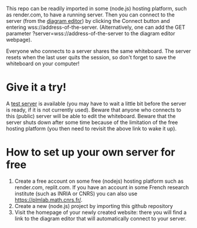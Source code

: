 This repo can be readily imported in some (node.js) hosting platform, such as render.com, to have a running server.
Then you can connect to the server (from the [diagram editor](https://amblafont.github.io/graph-editor/index.html)) by clicking the Connect button and entering wss://address-of-the-server. (Alternatively, one can add the GET parameter ?server=wss://address-of-the-server to the diagram editor webpage).

Everyone who connects to a server shares the same whiteboard. The server resets when the last user quits the session, so don't forget to save the whiteboard on your computer!

# Give it a try!

A [test server](https://yade-server-test.onrender.com/) is available (you may have to wait a little bit before the server is ready, if it is not currently used). Beware that anyone who connects to this (public) server will be able to edit the whiteboard. Beware that the server shuts down after some time because of the limitation of the free hosting platform (you then need to revisit the above link to wake it up).

# How to set up your own server for free

1. Create a free account on some free (nodejs) hosting platform such as render.com, replit.com. If you have an account in some French research institute (such as INRIA or CNRS) you can also use  https://plmlab.math.cnrs.fr/.
2. Create a new (node.js) project by importing this github repository
3. Visit the homepage of your newly created website: there you will find a link to the diagram editor that will automatically connect to your server.


